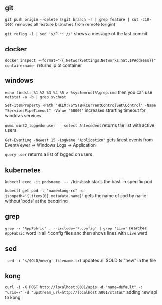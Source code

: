 ## git

`git push origin --delete $(git branch -r | grep feature | cut -c10-100)`
removes all feature branches from remote (origin)

`git reflog -1 | sed 's/^.*: //'` shows a message of the last commit


## docker 
`docker inspect --format="{{.NetworkSettings.Networks.nat.IPAddress}}" containername `
returns ip of container 


## windows
`echo findstr %1 %2 %3 %4 %5 > %systemroot%\grep.cmd`  then you can use `netstat -a -b | grep svchost`

`Set-ItemProperty -Path "HKLM:\SYSTEM\CurrentControlSet\Control" -Name "ServicesPipeTimeout" -Value "60000"` increases strarting timeout for windows services

`gwmi win32_loggedonuser  | select Antecedent` returns the list with active users

`Get-EventLog -Newest 15 -LogName "Application"` gets latest events from EventViewer -> Windows Logs -> Application

`query user`  returns a list of logged on users

## kubernetes

`kubectl exec -it podsname  -- /bin/bash` starts the bash in specific pod

`kubectl get pod -l "name=kong-rc" -o jsonpath='{.items[0].metadata.name}'` gets the name of pod by name without 'pods' at the beggining

## grep

`grep -r 'AppFabric' . --include='*.config' | grep 'Live'` searches `AppFabric` word in all *.config files and then shows lines with `Live` word 

## sed
` sed -i 's/$OLD/new/g' filename.txt` updates all $OLD to "new" in the file

## kong
`curl -i -X POST http://localhost:8001/apis -d "name=default" -d "uris=/" -d "upstream_url=http://localhost:8001/status"` adding new api to kong 

